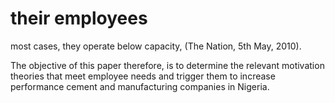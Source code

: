 # their employees

most cases, they operate below capacity, (The Nation, 5th May, 2010).

The objective of this paper therefore, is to determine the relevant motivation theories that meet employee needs and trigger them to increase performance cement and manufacturing companies in Nigeria.
